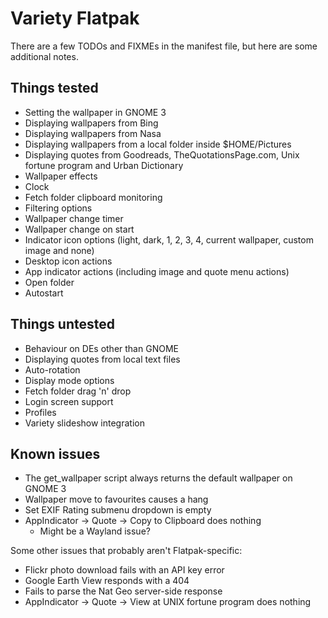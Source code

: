 # Variety Flatpak

There are a few TODOs and FIXMEs in the manifest file, but here are some additional notes.

## Things tested

- Setting the wallpaper in GNOME 3
- Displaying wallpapers from Bing
- Displaying wallpapers from Nasa
- Displaying wallpapers from a local folder inside $HOME/Pictures
- Displaying quotes from Goodreads, TheQuotationsPage.com, Unix fortune program and Urban Dictionary
- Wallpaper effects
- Clock
- Fetch folder clipboard monitoring
- Filtering options
- Wallpaper change timer
- Wallpaper change on start
- Indicator icon options (light, dark, 1, 2, 3, 4, current wallpaper, custom image and none)
- Desktop icon actions
- App indicator actions (including image and quote menu actions)
- Open folder
- Autostart

## Things untested

- Behaviour on DEs other than GNOME
- Displaying quotes from local text files
- Auto-rotation
- Display mode options
- Fetch folder drag 'n' drop
- Login screen support
- Profiles
- Variety slideshow integration

## Known issues

- The get_wallpaper script always returns the default wallpaper on GNOME 3
- Wallpaper move to favourites causes a hang
- Set EXIF Rating submenu dropdown is empty
- AppIndicator -> Quote -> Copy to Clipboard does nothing
    - Might be a Wayland issue?

Some other issues that probably aren't Flatpak-specific:

- Flickr photo download fails with an API key error
- Google Earth View responds with a 404
- Fails to parse the Nat Geo server-side response
- AppIndicator -> Quote -> View at UNIX fortune program does nothing
